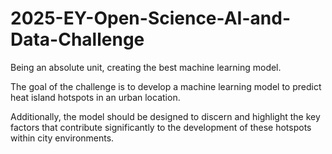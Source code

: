 # 2025-EY-Open-Science-AI-and-Data-Challenge
Being an absolute unit, creating the best machine learning model.

The goal of the challenge is to develop a machine learning model to predict heat island hotspots in an urban location. 

Additionally, the model should be designed to discern and highlight the key factors that contribute significantly to the development of these hotspots within city environments.
